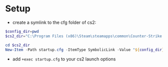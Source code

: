 # Setup

- create a symlink to the cfg folder of cs2:
```ps1
$config_dir=pwd
$cs2_dir="C:\Program Files (x86)\Steam\steamapps\common\Counter-Strike Global Offensive\game\csgo\cfg"

cd $cs2_dir
New-Item -Path startup.cfg -ItemType SymbolicLink -Value "${config_dir}\startup.cfg"
```

- add `+exec startup.cfg` to your cs2 launch options
